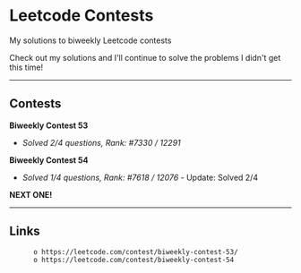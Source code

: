 # Leetcode Contests

My solutions to biweekly Leetcode contests

Check out my solutions and I'll continue to solve the problems I didn't get this time!
________________________

## Contests

**Biweekly Contest 53**
- *Solved 2/4 questions, Rank: #7330 / 12291*

**Biweekly Contest 54**
- *Solved 1/4 questions, Rank: #7618 / 12076*
          - Update: Solved 2/4

**NEXT ONE!**
          
________________________
## Links

          o https://leetcode.com/contest/biweekly-contest-53/
          o https://leetcode.com/contest/biweekly-contest-54
